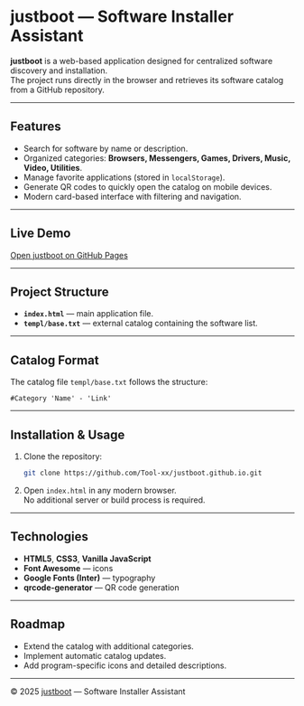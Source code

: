 # justboot — Software Installer Assistant

**justboot** is a web-based application designed for centralized software discovery and installation.  
The project runs directly in the browser and retrieves its software catalog from a GitHub repository.  

---

## Features
- Search for software by name or description.  
- Organized categories: **Browsers, Messengers, Games, Drivers, Music, Video, Utilities**.  
- Manage favorite applications (stored in `localStorage`).  
- Generate QR codes to quickly open the catalog on mobile devices.  
- Modern card-based interface with filtering and navigation.  

---

## Live Demo
[Open justboot on GitHub Pages](https://tool-xx.github.io/justboot.github.io/)  

---

## Project Structure
- **`index.html`** — main application file.  
- **`templ/base.txt`** — external catalog containing the software list.   

---

## Catalog Format
The catalog file `templ/base.txt` follows the structure:  

```
#Category 'Name' - 'Link'
```

---

## Installation & Usage
1. Clone the repository:
   ```bash
   git clone https://github.com/Tool-xx/justboot.github.io.git
   ```
2. Open `index.html` in any modern browser.  
   No additional server or build process is required.  

---

## Technologies
- **HTML5**, **CSS3**, **Vanilla JavaScript**  
- **Font Awesome** — icons  
- **Google Fonts (Inter)** — typography  
- **qrcode-generator** — QR code generation  

---

## Roadmap
- Extend the catalog with additional categories.  
- Implement automatic catalog updates.  
- Add program-specific icons and detailed descriptions.  

---

© 2025 [justboot](https://github.com/Tool-xx/justboot.github.io) — Software Installer Assistant
